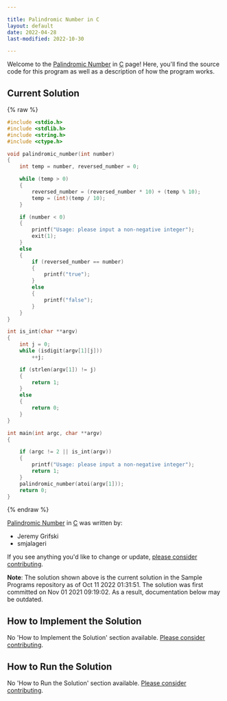 ```yaml
---

title: Palindromic Number in C
layout: default
date: 2022-04-28
last-modified: 2022-10-30

---
```


Welcome to the [Palindromic Number](https://sampleprograms.io/projects/palindromic-number) in [C](https://sampleprograms.io/languages/c) page! Here, you'll find the source code for this program as well as a description of how the program works.

## Current Solution

{% raw %}

```c
#include <stdio.h>
#include <stdlib.h>
#include <string.h>
#include <ctype.h>

void palindromic_number(int number)
{
    int temp = number, reversed_number = 0;

    while (temp > 0)
    {
        reversed_number = (reversed_number * 10) + (temp % 10);
        temp = (int)(temp / 10);
    }

    if (number < 0)
    {
        printf("Usage: please input a non-negative integer");
        exit(1);
    }
    else
    {
        if (reversed_number == number)
        {
            printf("true");
        }
        else
        {
            printf("false");
        }
    }
}

int is_int(char **argv)
{
    int j = 0;
    while (isdigit(argv[1][j]))
        ++j;

    if (strlen(argv[1]) != j)
    {
        return 1;
    }
    else
    {
        return 0;
    }
}

int main(int argc, char **argv)
{

    if (argc != 2 || is_int(argv))
    {
        printf("Usage: please input a non-negative integer");
        return 1;
    }
    palindromic_number(atoi(argv[1]));
    return 0;
}
```

{% endraw %}

[Palindromic Number](https://sampleprograms.io/projects/palindromic-number) in [C](https://sampleprograms.io/languages/c) was written by:

- Jeremy Grifski
- smjalageri

If you see anything you'd like to change or update, [please consider contributing](https://github.com/TheRenegadeCoder/sample-programs).

**Note**: The solution shown above is the current solution in the Sample Programs repository as of Oct 11 2022 01:31:51. The solution was first committed on Nov 01 2021 09:19:02. As a result, documentation below may be outdated.

## How to Implement the Solution

No 'How to Implement the Solution' section available. [Please consider contributing](https://github.com/TheRenegadeCoder/sample-programs-website).

## How to Run the Solution

No 'How to Run the Solution' section available. [Please consider contributing](https://github.com/TheRenegadeCoder/sample-programs-website).